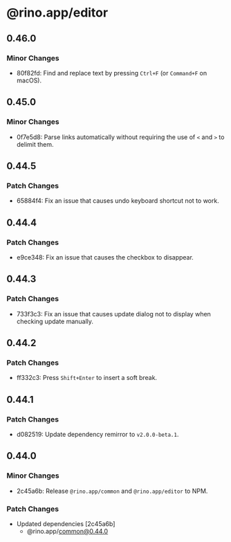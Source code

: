 # @rino.app/editor

## 0.46.0

### Minor Changes

-   80f82fd: Find and replace text by pressing `Ctrl+F` (or `Command+F` on macOS).

## 0.45.0

### Minor Changes

-   0f7e5d8: Parse links automatically without requiring the use of `<` and `>` to delimit them.

## 0.44.5

### Patch Changes

-   65884f4: Fix an issue that causes undo keyboard shortcut not to work.

## 0.44.4

### Patch Changes

-   e9ce348: Fix an issue that causes the checkbox to disappear.

## 0.44.3

### Patch Changes

-   733f3c3: Fix an issue that causes update dialog not to display when checking update manually.

## 0.44.2

### Patch Changes

-   ff332c3: Press `Shift+Enter` to insert a soft break.

## 0.44.1

### Patch Changes

-   d082519: Update dependency remirror to `v2.0.0-beta.1`.

## 0.44.0

### Minor Changes

-   2c45a6b: Release `@rino.app/common` and `@rino.app/editor` to NPM.

### Patch Changes

-   Updated dependencies [2c45a6b]
    -   @rino.app/common@0.44.0
